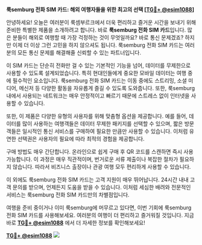 **룩semburg 전화 SIM 카드: 해외 여행자들을 위한 최고의 선택 [[TG💪+ @esim1088](https://t.me/s/esim1088)]**

안녕하세요! 오늘은 여러분이 룩셈부르크에서 더욱 편리하고 즐거운 시간을 보내기 위해 준비한 특별한 제품을 소개하려고 합니다. 바로 **룩semburg 전화 SIM 카드**입니다. 많은 분들이 해외로 여행할 때 가장 걱정하는 것이 무엇일까요? 바로 통신 문제겠죠? 하지만 이제 더 이상 그런 고민을 하지 않으셔도 됩니다. 룩semburg 전화 SIM 카드는 여러분의 모든 통신 문제를 해결해줄 신뢰할 수 있는 파트너입니다.

이 SIM 카드는 단순히 전화만 걸 수 있는 기본적인 기능을 넘어, 데이터를 무제한으로 사용할 수 있도록 설계되었습니다. 특히 현대인들에게 중요한 모바일 데이터는 여행 중에 필수적인 요소입니다. 룩semburg 전화 SIM 카드는 이동 중에도 스트리밍, 소셜 미디어, 메신저 등 다양한 활동을 자유롭게 즐길 수 있도록 도와줍니다. 또한, 룩semburg 내에서 사용되는 네트워크는 매우 안정적이고 빠르기 때문에 스트레스 없이 인터넷을 사용할 수 있습니다.

또한, 이 제품은 다양한 유형의 사용자를 위해 맞춤형 옵션을 제공합니다. 예를 들어, 데이터를 많이 사용하는 여행객들은 데이터 무제한 패키지를 선택할 수 있으며, 짧은 방문객들은 일시적인 통신 서비스를 구매하여 필요한 만큼만 사용할 수 있습니다. 이처럼 유연한 선택권은 사용자의 필요에 따라 최적의 경험을 제공합니다.

구매 방법도 매우 간단합니다. 온라인으로 쉽게 구매 후 QR 코드를 스캔하면 즉시 사용 가능합니다. 이 과정은 매우 직관적이며, 번거로운 서류 제출이나 복잡한 절차가 필요하지 않습니다. 따라서 비즈니스 출장이나 관광 여행 모두 편리하게 사용할 수 있습니다.

이 외에도 룩semburg 전화 SIM 카드는 고객 지원이 매우 뛰어납니다. 24시간 내내 고객 문의를 받으며, 언제든지 도움을 받을 수 있습니다. 이처럼 세심한 배려와 전문적인 서비스는 룩semburg 전화 SIM 카드만의 차별점입니다.

여행을 준비 중이거나 이미 룩semburg에 머무르고 있다면, 이번 기회에 룩semburg 전화 SIM 카드를 사용해보세요. 여러분의 여행이 더 편리하고 즐거워질 것입니다. 지금 바로 **[TG💪+ @esim1088](https://t.me/s/esim1088)** 에서 더 자세한 정보를 확인해보세요!

**[TG💪+ @esim1088](https://t.me/s/esim1088) ![](https://i.postimg.cc/Y0z9fWf4/image.png)**